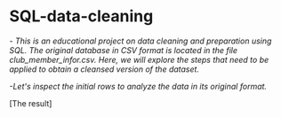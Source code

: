 # SQL-data-cleaning
_- This is an educational project on data cleaning and preparation using SQL. The original database in CSV format is located in the file club_member_infor.csv. Here, we will explore the steps that need to be applied to obtain a cleansed version of the dataset._

_-Let's inspect the initial rows to analyze the data in its original format._

[The result]

